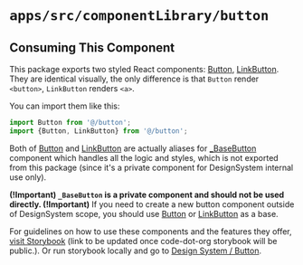 # `apps/src/componentLibrary/button`

## Consuming This Component

This package exports two styled React components: [Button](Button.tsx), [LinkButton](LinkButton.tsx).
They are identical visually, the only difference is that ```Button``` render ```<button>```, ```LinkButton``` renders ```<a>```.

You can import them like this:

```javascript
import Button from '@/button';
import {Button, LinkButton} from '@/button';
```

Both of [Button](Button.tsx) and [LinkButton](LinkButton.tsx) are actually aliases for [_BaseButton](./_baseButton/_BaseButton.tsx) component which handles all the logic and styles,
which is not exported from this package (since it's a private component for DesignSystem internal use only).

**(!Important) ```_BaseButton``` is a private component and should not be used directly. (!Important)**
If you need to create a new button component outside of DesignSystem scope, you should use [Button](Button.tsx) or [LinkButton](LinkButton.tsx) as a base.

For guidelines on how to use these components and the features they
offer, [visit Storybook](https://code-dot-org.github.io/dsco_)
(link to be updated once code-dot-org storybook will be public.).
Or run storybook locally and go
to [Design System / Button](http://localhost:9001/?path=/story/designsystem-button-component--default-button).
